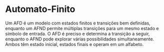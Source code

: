 # Automato-Finito
 Um AFD é um modelo com estados finitos e transições bem definidas, enquanto um AFND permite múltiplas transições para um mesmo estado e símbolo de entrada. O AFD é preciso e determina a transição a seguir, enquanto o AFND pode explorar várias possibilidades simultaneamente. Ambos têm estado inicial, estados finais e operam em um alfabeto.
